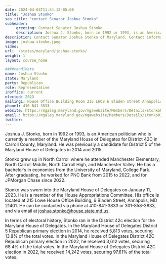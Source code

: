 ```yaml
---
date: 2024-04-03T11:54:12-05:00
title: "Joshua Stonko"
seo_title: "contact Senator Joshua Stonko"
subheader:
     greeting: Contact Senator Joshua Stonko
     description: Joshua J. Stonko, born in 1992 or 1993, is an American politician who is currently a member of the Maryland House of Delegates for District 42C in Carroll County, Maryland. He assumed office on January 11, 2023.
description: Contact Senator Joshua Stonko of Maryland. Contact information for Joshua Stonko includes email address, phone number, and mailing address.
image: joshua-stonko.jpeg
video:
url:  /states/maryland/joshua-stonko/
weight: 1
layout: course_home

####candidate
name: Joshua Stonko
state: Maryland
party: Republican
role: Representative
inoffice: current
elected: 2023
mailing1: House Office Building Room 215 LHOB 6 Bladen Street Annapolis, MD 21401
phone1: 410-841-3833
website: https://mgaleg.maryland.gov/mgawebsite/Members/Details/stonko01/
email : https://mgaleg.maryland.gov/mgawebsite/Members/Details/stonko01/
twitter:
---
```


Joshua J. Stonko, born in 1992 or 1993, is an American politician who is currently a member of the Maryland House of Delegates for District 42C in Carroll County, Maryland. He was previously a candidate for District 5 of the Maryland House of Delegates in 2014 and 2015.

Stonko grew up in North Carroll where he attended Manchester Elementary, North Carroll Middle, North Carroll High, and Manchester Valley. He has a bachelor’s in economics from the University of Maryland, College Park. After graduating, he worked for PNC Bank from 2015 to 2022, and for JPMorgan Chase since 2022.

Stonko was sworn into the Maryland House of Delegates on January 11, 2023. He is a member of the House Appropriations Committee. His office is located at 215 Lowe House Office Building, 6 Bladen Street, Annapolis, MD 21401. He can be contacted via phone at 410-841-3833 or 301-858-3833, and via email at joshua.stonko@house.state.md.us.

In terms of electoral history, Stonko ran in the District 42c election for the Maryland House of Delegates. In the Maryland House of Delegates District 5 Republican primary election in 2014, he received 5,813 votes, securing 13.8% of the total votes. In the Maryland House of Delegates District 42C Republican primary election in 2022, he received 3,612 votes, securing 68.4% of the total votes. In the Maryland House of Delegates District 42C election in 2022, he received 14,242 votes, securing 97.61% of the total votes.
